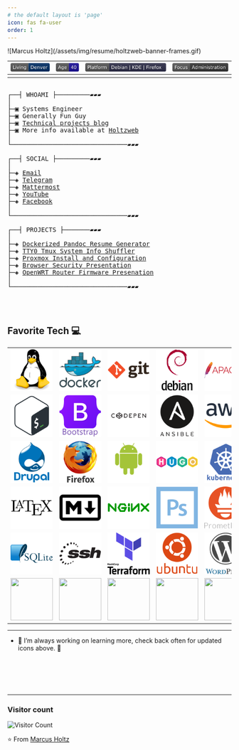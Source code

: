 ```yaml
---
# the default layout is 'page'
icon: fas fa-user
order: 1
---
```

<div id="about-page">
![Marcus Holtz](/assets/img/resume/holtzweb-banner-frames.gif)


| ![living](/assets/img/resume/Living-Denver.svg) | ![age](/assets/img/resume/Age-40.svg) | ![distro](/assets/img/resume/Platform-Debian.Kde.Firefox.svg)      | ![skill](/assets/img/resume/Focus-Administration.svg) |
|:-----------------------------|:-----------------|:------------------|--------:|
|     |     |     |     |


<pre>

┌──┤ WHOAMI ├─────────▰▰▰
│
├─▣ Systems Engineer
├─▣ Generally Fun Guy
├─▣ <a href="https://marcusholtz.github.io/">Technical projects blog</a>
├─▣ More info available at <a href="https://holtzweb.com/">Holtzweb</a>
│
└───────────────────────────────▰▰▰

┌──┤ SOCIAL ├─────────▰▰▰
│
├─◈ <a href="mailto:marcusaholtz+github@gmail.com">Email</a>
├─◈ <a href="https://t.me/InvalidDisk">Telegram</a>
├─◈ <a href="https://mattermost.sofree.us/sfs303/messages/@marcus">Mattermost</a>
├─◈ <a href="https://www.youtube.com/@vvwvwwvvwvwvvw">YouTube</a>
├─◈ <a href="https://www.facebook.com/DepartmentofDefense">Facebook</a>
│
└───────────────────────────────▰▰▰

┌──┤ PROJECTS ├───────▰▰▰
│
├─◈ <a href="https://github.com/MarcusHoltz/resume-generator">Dockerized Pandoc Resume Generator</a>
├─◈ <a href="https://github.com/MarcusHoltz/tmux-screen-rotate">TTY0 Tmux System Info Shuffler</a>
├─◈ <a href="https://marcusholtz.github.io/proxmox">Proxmox Install and Configuration</a>
├─◈ <a href="https://nextcloud.sofree.us/index.php/s/6ntcY6iyDSnyLBZ">Browser Security Presentation</a>
├─◈ <a href="https://www.holtzweb.com/openwrt-presentation.html">OpenWRT Router Firmware Presenation</a>
│
└───────────────────────────────▰▰▰
</pre>

<br/>
<br/>

## Favorite Tech 💻


|   |   |   |   |   |
|---|---|---|---|---|
| <img src="https://raw.githubusercontent.com/devicons/devicon/master/icons/linux/linux-original.svg" width="95vw" height="95vw"> | <img src="https://raw.githubusercontent.com/devicons/devicon/master/icons/docker/docker-original-wordmark.svg" width="95vw" height="95vw"> | <img src="https://raw.githubusercontent.com/devicons/devicon/master/icons/git/git-original-wordmark.svg" width="95vw" height="95vw"> | <img src="https://raw.githubusercontent.com/devicons/devicon/master/icons/debian/debian-original-wordmark.svg" width="95vw" height="95vw"> | <img src="https://raw.githubusercontent.com/devicons/devicon/master/icons/apache/apache-original-wordmark.svg" width="95vw" height="95vw"> |
| <img src="https://raw.githubusercontent.com/devicons/devicon/master/icons/bash/bash-original.svg" width="95vw" height="95vw"> | <img src="https://raw.githubusercontent.com/devicons/devicon/master/icons/bootstrap/bootstrap-original-wordmark.svg" width="95vw" height="95vw"> | <img src="https://raw.githubusercontent.com/devicons/devicon/master/icons/codepen/codepen-original-wordmark.svg" width="95vw" height="95vw"> | <img src="https://raw.githubusercontent.com/devicons/devicon/master/icons/ansible/ansible-original-wordmark.svg" width="95vw" height="95vw"> | <img src="https://raw.githubusercontent.com/devicons/devicon/master/icons/amazonwebservices/amazonwebservices-original-wordmark.svg" width="95vw" height="95vw"> | 
| <img src="https://raw.githubusercontent.com/devicons/devicon/master/icons/drupal/drupal-original-wordmark.svg" width="95vw" height="95vw"> | <img src="https://raw.githubusercontent.com/devicons/devicon/master/icons/firefox/firefox-original-wordmark.svg" width="95vw" height="95vw"> | <img src="https://raw.githubusercontent.com/devicons/devicon/master/icons/android/android-original-wordmark.svg" width="95vw" height="95vw"> | <img src="https://raw.githubusercontent.com/devicons/devicon/master/icons/hugo/hugo-original-wordmark.svg" width="95vw" height="95vw"> | <img src="https://raw.githubusercontent.com/devicons/devicon/master/icons/kubernetes/kubernetes-plain-wordmark.svg" width="95vw" height="95vw"> |
| <img src="https://raw.githubusercontent.com/devicons/devicon/master/icons/latex/latex-original.svg" width="95vw" height="95vw"> | <img src="https://raw.githubusercontent.com/devicons/devicon/master/icons/markdown/markdown-original.svg" width="95vw" height="95vw"> | <img src="https://raw.githubusercontent.com/devicons/devicon/master/icons/nginx/nginx-original.svg" width="95vw" height="95vw"> | <img src="https://raw.githubusercontent.com/devicons/devicon/master/icons/photoshop/photoshop-line.svg" width="95vw" height="95vw"> | <img src="https://raw.githubusercontent.com/devicons/devicon/master/icons/prometheus/prometheus-original-wordmark.svg" width="95vw" height="95vw"> |
| <img src="https://raw.githubusercontent.com/devicons/devicon/master/icons/sqlite/sqlite-original-wordmark.svg" width="95vw" height="95vw"> | <img src="https://raw.githubusercontent.com/devicons/devicon/master/icons/ssh/ssh-original-wordmark.svg" width="95vw" height="95vw"> | <img src="https://raw.githubusercontent.com/devicons/devicon/master/icons/terraform/terraform-original-wordmark.svg" width="95vw" height="95vw"> | <img src="https://raw.githubusercontent.com/devicons/devicon/master/icons/ubuntu/ubuntu-plain-wordmark.svg" width="95vw" height="95vw"> | <img src="https://raw.githubusercontent.com/devicons/devicon/master/icons/wordpress/wordpress-original.svg" width="95vw" height="95vw"> |
| <img src="https://i.ibb.co/TLwrLDf/proxmox.png" width="95vw" height="95vw"> | <img src="https://upload.wikimedia.org/wikipedia/commons/7/75/OpenZFS_logo.svg" width="95vw" height="95vw"> | <img src="https://upload.wikimedia.org/wikipedia/commons/a/ab/Haproxy-logo.png" width="95vw" height="95vw"> | <img src="https://user-images.githubusercontent.com/23664304/36225509-be167464-117f-11e8-9bfc-cba7acd889c5.png" width="95vw" height="95vw"> | <img src="https://www.lan-monitor.de/wp-content/uploads/securityonion-logo.png" width="95vw" height="95vw"> |


* * * 


- 🌱 I’m always working on learning more, check back often for updated icons above.  📝
<br/>
<br/>
<br/>
<br/>



* * * 



### Visitor count
![Visitor Count](https://profile-counter.glitch.me/MarcusHoltz/count.svg)



⭐️ From [Marcus Holtz](https://github.com/MarcusHoltz)

</div>

